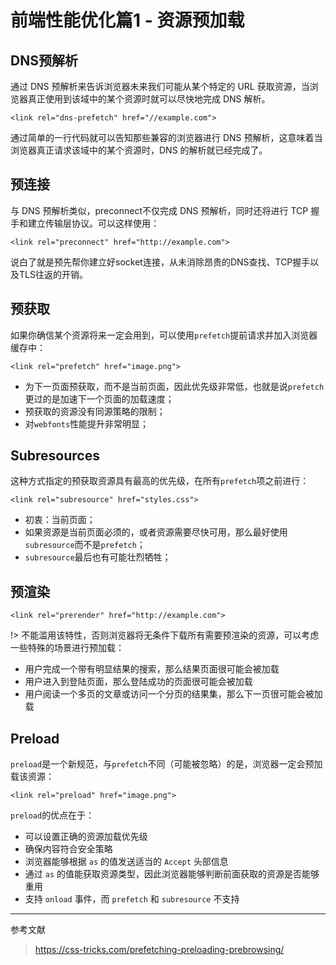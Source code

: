 # 前端性能优化篇1 - 资源预加载

## DNS预解析

通过 DNS 预解析来告诉浏览器未来我们可能从某个特定的 URL 获取资源，当浏览器真正使用到该域中的某个资源时就可以尽快地完成 DNS 解析。

    <link rel="dns-prefetch" href="//example.com"> 

通过简单的一行代码就可以告知那些兼容的浏览器进行 DNS 预解析，这意味着当浏览器真正请求该域中的某个资源时，DNS 的解析就已经完成了。

## 预连接

与 DNS 预解析类似，preconnect不仅完成 DNS 预解析，同时还将进行 TCP 握手和建立传输层协议。可以这样使用：

    <link rel="preconnect" href="http://example.com"> 

说白了就是预先帮你建立好socket连接，从未消除昂贵的DNS查找、TCP握手以及TLS往返的开销。


## 预获取

如果你确信某个资源将来一定会用到，可以使用`prefetch`提前请求并加入浏览器缓存中：

    <link rel="prefetch" href="image.png"> 


- 为下一页面预获取，而不是当前页面，因此优先级非常低，也就是说`prefetch`更过的是加速下一个页面的加载速度；
- 预获取的资源没有同源策略的限制；
- 对`webfonts`性能提升非常明显；
 

## Subresources

这种方式指定的预获取资源具有最高的优先级，在所有`prefetch`项之前进行：

    <link rel="subresource" href="styles.css"> 
    
- 初衷：当前页面；
- 如果资源是当前页面必须的，或者资源需要尽快可用，那么最好使用`subresource`而不是`prefetch`；
- `subresource`最后也有可能壮烈牺牲；


## 预渲染 

    <link rel="prerender" href="http://example.com"> 


!> 不能滥用该特性，否则浏览器将无条件下载所有需要预渲染的资源，可以考虑一些特殊的场景进行预加载：

- 用户完成一个带有明显结果的搜索，那么结果页面很可能会被加载
- 用户进入到登陆页面，那么登陆成功的页面很可能会被加载
- 用户阅读一个多页的文章或访问一个分页的结果集，那么下一页很可能会被加载

## Preload

`preload`是一个新规范，与`prefetch`不同（可能被忽略）的是，浏览器一定会预加载该资源：

    <link rel="preload" href="image.png">

`preload`的优点在于：

- 可以设置正确的资源加载优先级
- 确保内容符合安全策略
- 浏览器能够根据 `as` 的值发送适当的 `Accept` 头部信息
- 通过 `as` 的值能获取资源类型，因此浏览器能够判断前面获取的资源是否能够重用
- 支持 `onload` 事件，而 `prefetch` 和 `subresource` 不支持

---

参考文献

> https://css-tricks.com/prefetching-preloading-prebrowsing/
